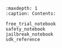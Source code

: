 ```{include} readme.md

```

```{toctree}
:maxdepth: 1
:caption: Contents:

free_trial_notebook
safety_notebook
jailbreak_notebook
sdk_reference
```
